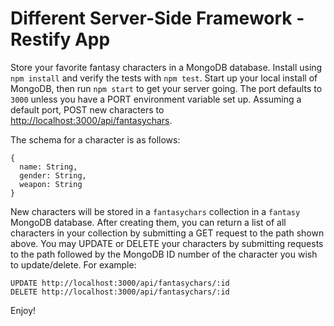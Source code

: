 # Different Server-Side Framework - Restify App

Store your favorite fantasy characters in a MongoDB database. Install using `npm install` and verify the tests with `npm test`. Start up your local install of MongoDB, then run `npm start` to get your server going. The port defaults to `3000` unless you have a PORT environment variable set up. Assuming a default port, POST new characters to <http://localhost:3000/api/fantasychars>.

The schema for a character is as follows:
```
{
  name: String,
  gender: String,
  weapon: String
}
```
New characters will be stored in a `fantasychars` collection in a `fantasy` MongoDB database. After creating them, you can return a list of all characters in your collection by submitting a GET request to the path shown above. You may UPDATE or DELETE your characters by submitting requests to the path followed by the MongoDB ID number of the character you wish to update/delete. For example:
```
UPDATE http://localhost:3000/api/fantasychars/:id
DELETE http://localhost:3000/api/fantasychars/:id
```
Enjoy!

